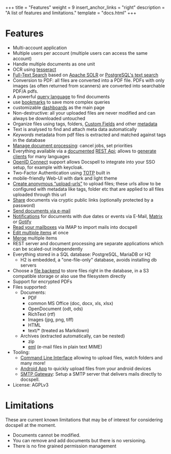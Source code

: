 +++
title = "Features"
weight = 9
insert_anchor_links = "right"
description = "A list of features and limitations."
template = "docs.html"
+++

# Features

- Multi-account application
- Multiple users per account (multiple users can access the same
  account)
- Handle multiple documents as one unit
- OCR using [tesseract](https://github.com/tesseract-ocr/tesseract)
- [Full-Text Search](@/docs/webapp/finding.md#full-text-search) based
  on [Apache SOLR](@/docs/configure/fulltext-search.md#solr) or
  [PostgreSQL's text
  search](@/docs/configure/fulltext-search.md#postgresql)
- Conversion to PDF: all files are converted into a PDF file. PDFs
  with only images (as often returned from scanners) are converted
  into searchable PDF/A pdfs.
- A powerful [query language](@/docs/query/_index.md) to find
  documents
- use [bookmarks](@/docs/webapp/bookmarks.md) to save more complex queries
- customizable [dashboards](@/docs/webapp/dashboards.md) as the main page
- Non-destructive: all your uploaded files are never modified and can
  always be downloaded untouched
- Organize files using tags, folders, [Custom
  Fields](@/docs/webapp/customfields.md) and other
  [metadata](@/docs/webapp/metadata.md)
- Text is analysed to find and attach meta data automatically
- *Keywords* metadata from pdf files is extracted and matched against
  tags in the database
- [Manage document processing](@/docs/webapp/processing.md): cancel
  jobs, set priorities
- Everything available via a [documented](https://www.openapis.org/)
  [REST Api](@/docs/api/_index.md); allows to [generate
  clients](https://openapi-generator.tech/docs/generators) for many
  languages
- [OpenID
  Connect](@/docs/configure/authentication.md#openid-connect-oauth2)
  support allows Docspell to integrate into your SSO setup, for
  example with keycloak.
- Two-Factor Authentication using [TOTP](@/docs/webapp/totp.md) built
  in
- mobile-friendly Web-UI with dark and light theme
- [Create anonymous
  “upload-urls”](@/docs/webapp/uploading.md#anonymous-upload) to
  upload files; these urls allow to be configured with metadata like
  tags, folder etc that are applied to all files uploaded through this
  url
- [Share](@/docs/webapp/share.md) documents via cryptic public links
  (optionally protected by a password)
- [Send documents via e-mail](@/docs/webapp/mailitem.md)
- [Notifications](@/docs/webapp/notification.md) for documents with
  due dates or events via E-Mail, [Matrix](https://matrix.org) or
  [Gotify](https://gotify.net)
- [Read your mailboxes](@/docs/webapp/scanmailbox.md) via IMAP to
  import mails into docspell
- [Edit multiple items](@/docs/webapp/multiedit.md) at once
- [Merge](@/docs/webapp/merge.md) multiple items
- REST server and document processing are separate applications which
  can be scaled-out independently
- Everything stored in a SQL database: PostgreSQL, MariaDB or H2
  - H2 is embedded, a "one-file-only" database, avoids installing db
    servers
- Choose a [file backend](@/docs/configure/file-backends.md) to store
  files right in the database, in a S3 compatible storage or also use
  the filesystem directly
- Support for encrypted PDFs
- Files supported:
  - Documents:
    - PDF
    - common MS Office (doc, docx, xls, xlsx)
    - OpenDocument (odt, ods)
    - RichText (rtf)
    - Images (jpg, png, tiff)
    - HTML
    - text/* (treated as Markdown)
  - Archives (extracted automatically, can be nested)
    - zip
    - [eml](https://en.wikipedia.org/wiki/Email#Filename_extensions)
      (e-mail files in plain text MIME)
- Tooling:
  - [Command Line Interface](@/docs/tools/cli.md) allowing to upload
    files, watch folders and many more!
  - [Android App](@/docs/tools/android.md) to quickly upload files
    from your android devices
  - [SMTP Gateway](@/docs/tools/smtpgateway.md): Setup a SMTP server
    that delivers mails directly to docspell.
- License: AGPLv3


# Limitations

These are current known limitations that may be of interest for
considering docspell at the moment.

- Documents cannot be modified.
- You can remove and add documents but there is no versioning.
- There is no fine grained permission management
